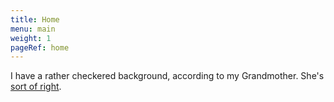 ```yaml
---
title: Home
menu: main
weight: 1
pageRef: home
---
```


I have a rather checkered background, according to my Grandmother. She's [sort of right](about).
